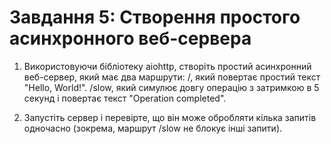 # Завдання 5: Створення простого асинхронного веб-сервера

1. Використовуючи бібліотеку aiohttp, створіть простий асинхронний веб-сервер, який має два маршрути:
/, який повертає простий текст "Hello, World!".
/slow, який симулює довгу операцію з затримкою в 5 секунд і повертає текст "Operation completed".

2. Запустіть сервер і перевірте, що він може обробляти кілька запитів одночасно (зокрема, маршрут /slow не блокує інші запити).

